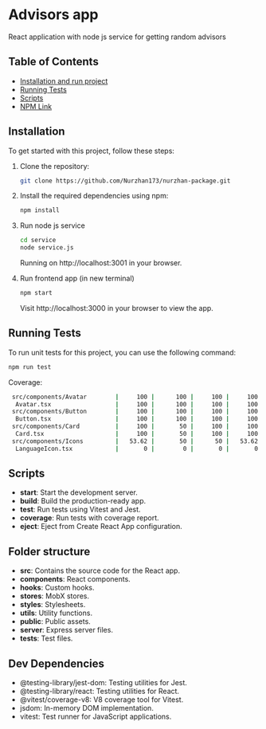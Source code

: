 # Advisors app

React application with node js service for getting random advisors

## Table of Contents

- [Installation and run project](#installation)
- [Running Tests](#running-tests)
- [Scripts](#scripts)
- [NPM Link](#npm)


## Installation

To get started with this project, follow these steps:

1. Clone the repository:
   ```sh
   git clone https://github.com/Nurzhan173/nurzhan-package.git
   ```
2. Install the required dependencies using npm:
   ```sh
   npm install
   ```
3. Run node js service
   ```sh
   cd service
   node service.js
   ```
   Running on http://localhost:3001 in your browser.


4. Run frontend app (in new terminal)
    ```sh
    npm start
    ```
   Visit http://localhost:3000 in your browser to view the app.



## Running Tests
To run unit tests for this project, you can use the following command:
```sh
npm run test
```

Coverage:
```sh
 src/components/Avatar        |     100 |      100 |     100 |     100 |                   
  Avatar.tsx                  |     100 |      100 |     100 |     100 |                   
 src/components/Button        |     100 |      100 |     100 |     100 |                   
  Button.tsx                  |     100 |      100 |     100 |     100 |                   
 src/components/Card          |     100 |       50 |     100 |     100 |                   
  Card.tsx                    |     100 |       50 |     100 |     100 | 30                
 src/components/Icons         |   53.62 |       50 |      50 |   53.62 |                   
  LanguageIcon.tsx            |       0 |        0 |       0 |       0 | 1-32    
```

## Scripts
* **start**: Start the development server.
* **build**: Build the production-ready app.
* **test**: Run tests using Vitest and Jest.
* **coverage**: Run tests with coverage report.
* **eject**: Eject from Create React App configuration.

## Folder structure
* **src**: Contains the source code for the React app.
* **components**: React components.
* **hooks**: Custom hooks.
* **stores**: MobX stores.
* **styles**: Stylesheets. 
* **utils**: Utility functions.
* **public**: Public assets.
* **server**: Express server files.
* **tests**: Test files.

## Dev Dependencies
* @testing-library/jest-dom: Testing utilities for Jest.
* @testing-library/react: Testing utilities for React.
* @vitest/coverage-v8: V8 coverage tool for Vitest.
* jsdom: In-memory DOM implementation.
* vitest: Test runner for JavaScript applications.
